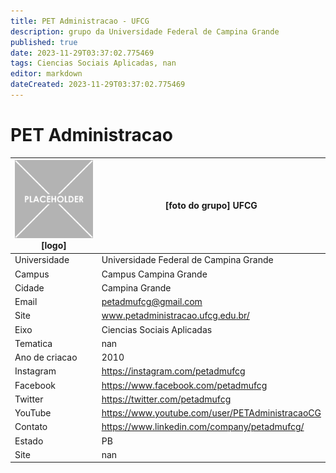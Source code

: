 ```yaml
---
title: PET Administracao - UFCG
description: grupo da Universidade Federal de Campina Grande
published: true
date: 2023-11-29T03:37:02.775469
tags: Ciencias Sociais Aplicadas, nan
editor: markdown
dateCreated: 2023-11-29T03:37:02.775469
---
```


# PET Administracao


| ![placeholder.png](/placeholder.png) [logo] | [foto do grupo] UFCG         |
| ------------------------------------------- | ------------------------------------------------- |
| Universidade                                | Universidade Federal de Campina Grande      |
| Campus                                      | Campus Campina Grande            |
| Cidade                                      | Campina Grande             |
| Email                                       | petadmufcg@gmail.com             |
| Site                                        | www.petadministracao.ufcg.edu.br/              |
| Eixo                                        | Ciencias Sociais Aplicadas              |
| Tematica                                    | nan          |
| Ano de criacao                              | 2010        |
| Instagram                                   | https://instagram.com/petadmufcg         |
| Facebook                                    | https://www.facebook.com/petadmufcg          |
| Twitter                                     | https://twitter.com/petadmufcg           |
| YouTube                                     | https://www.youtube.com/user/PETAdministracaoCG           |
| Contato                                     | https://www.linkedin.com/company/petadmufcg/         |
| Estado                                      |  PB            |
| Site                                        | nan |

